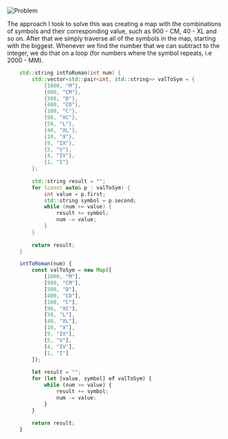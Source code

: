 ![Problem](problem.png)

The approach I took to solve this was creating a map with the combinations of symbols and their corresponding value, such as 900 - CM, 40 - XL and so on. 
After that we simply traverse all of the symbols in the map, starting with the biggest. Whenever we find the number that we can subtract to the integer, we do that on a loop (for numbers where the symbol repeats, i.e 2000 - MM). 

```cpp
    std::string intToRoman(int num) {
        std::vector<std::pair<int, std::string>> valToSym = {
            {1000, "M"},
            {900, "CM"},
            {500, "D"},
            {400, "CD"},
            {100, "C"},
            {90, "XC"},
            {50, "L"},
            {40, "XL"},
            {10, "X"},
            {9, "IX"},
            {5, "V"},
            {4, "IV"},
            {1, "I"}
        };
        
        std::string result = "";
        for (const auto& p : valToSym) {
            int value = p.first;
            std::string symbol = p.second;
            while (num >= value) {
                result += symbol;
                num -= value;
            }
        }
        
        return result;
    }
```

```js
    intToRoman(num) {
        const valToSym = new Map([
            [1000, "M"],
            [900, "CM"],
            [500, "D"],
            [400, "CD"],
            [100, "C"],
            [90, "XC"],
            [50, "L"],
            [40, "XL"],
            [10, "X"],
            [9, "IX"],
            [5, "V"],
            [4, "IV"],
            [1, "I"]
        ]);
        
        let result = "";
        for (let [value, symbol] of valToSym) {
            while (num >= value) {
                result += symbol;
                num -= value;
            }
        }
        
        return result;
    }
```